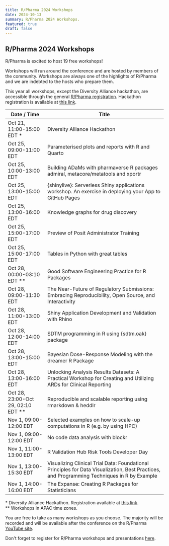 ```yaml
---
title: R/Pharma 2024 Workshops
date: 2024-10-13
summary: R/Pharma 2024 Workshops.
featured: true
draft: false
---
```


## R/Pharma 2024 Workshops

R/Pharma is excited to host 19 free workshops!

Workshops will run around the conference and are hosted by members of the community. Workshops are always one of the highlights of R/Pharma and we are indebted to the hosts who prepare them.

This year all workshops, except the Diversity Alliance hackathon, are accessible through the general [R/Pharma registration](https://events.zoom.us/ev/AvobJEOTVwkUnH6_TgLZDZJauk4dxfm5jCG8JFNN9zukOcsVLvTN~AmO5XY5HRBcxkKG6Hga1aXZaYtpBSER6jHms1seP-NNOA0dhcQZUGJ2NWg). Hackathon registration is available at [this link](https://www.eventbrite.com/e/diversity-alliance-hackathon-tickets-1027083142327).

| Date / Time                          | Title                                                                                                                                       |
|--------------------------|----------------------------------------------|
| Oct 21, 11:00-15:00 EDT \*           | Diversity Alliance Hackathon                                                                                                                |
| Oct 25, 09:00-11:00 EDT              | Parameterised plots and reports with R and Quarto                                                                                           |
| Oct 25, 10:00-13:00 EDT              | Building ADaMs with pharmaverse R packages admiral, metacore/metatools and xportr                                                           |
| Oct 25, 13:00-15:00 EDT              | {shinylive}: Serverless Shiny applications workshop. An exercise in deploying your App to GitHub Pages                                      |
| Oct 25, 13:00-16:00 EDT              | Knowledge graphs for drug discovery                                                                                                         |
| Oct 25, 15:00-17:00 EDT              | Preview of Posit Administrator Training                                                                                                     |
| Oct 25, 15:00-17:00 EDT              | Tables in Python with great tables                                                                                                          |
| Oct 28, 00:00-03:10 EDT \*\*         | Good Software Engineering Practice for R Packages                                                                                           |
| Oct 28, 09:00-11:30 EDT              | The Near-Future of Regulatory Submissions: Embracing Reproducibility, Open Source, and Interactivity                                        |
| Oct 28, 11:00-13:00 EDT              | Shiny Application Development and Validation with Rhino                                                                                     |
| Oct 28, 12:00-14:00 EDT              | SDTM programming in R using {sdtm.oak} package                                                                                              |
| Oct 28, 13:00-15:00 EDT              | Bayesian Dose-Response Modeling with the dreamer R Package                                                                                  |
| Oct 28, 13:00-16:00 EDT              | Unlocking Analysis Results Datasets: A Practical Workshop for Creating and Utilizing ARDs for Clinical Reporting                            |
| Oct 28, 23:00-Oct 29, 02:10 EDT \*\* | Reproducible and scalable reporting using rmarkdown & heddlr                                                                                |
| Nov 1, 09:00-12:00 EDT               | Selected examples on how to scale-up computations in R (e.g. by using HPC)                                                                  |
| Nov 1, 09:00-12:00 EDT               | No code data analysis with blockr                                                                                                           |
| Nov 1, 11:00-13:00 EDT               | R Validation Hub Risk Tools Developer Day                                                                                                   |
| Nov 1, 13:00-15:30 EDT               | Visualizing Clinical Trial Data: Foundational Principles for Data Visualization, Best Practices, and Programming Techniques in R by Example |
| Nov 1, 14:00-16:00 EDT               | The Expanse: Creating R Packages for Statisticians                                                                                          |

\* Diversity Alliance Hackathon. Registration available at [this link](https://www.eventbrite.com/e/diversity-alliance-hackathon-tickets-1027083142327).  
\*\* Workshops in APAC time zones.

You are free to take as many workshops as you choose. The majority will be recorded and will be available after the conference on the R/Pharma [YouTube site](https://www.youtube.com/rinpharma).

Don't forget to register for R/Pharma workshops and presentations [here](https://events.zoom.us/ev/AvobJEOTVwkUnH6_TgLZDZJauk4dxfm5jCG8JFNN9zukOcsVLvTN~AmO5XY5HRBcxkKG6Hga1aXZaYtpBSER6jHms1seP-NNOA0dhcQZUGJ2NWg).
